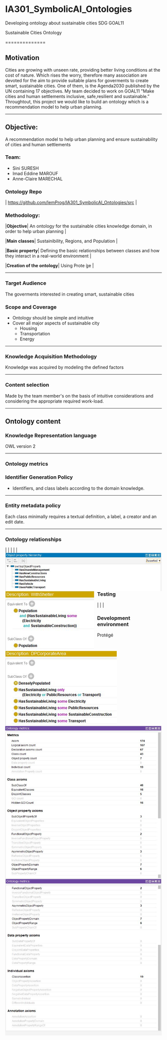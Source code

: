 # IA301_SymbolicAI_Ontologies

Developing ontology about sustainable cities SDG GOAL11

Sustainable Cities Ontology

==============
##  Motivation

Cities are growing with unseen rate, providing better living conditions at the cost of nature. Which rises the worry, therefore many association are devoted for the aim to provide suitable plans for goverments to create smart, sustainable cities. One of them, is the Agenda2030 published by the UN containing 17 objectives. My team decided to work on GOAL11 "Make  cities  and  human  settlements  inclusive,  safe,resilient  and  sustainable.” Throughtout, this project we would like to build an ontology which is a recommendation model to help urban planning.

----

## Objective:  
 
A recommendation model to help urban planning and ensure sustainability of cities and human settlements
 
### Team:

- Sini SURESH
- Imad Eddine MAROUF
- Anne-Claire MARECHAL

### Ontology Repo

| https://github.com/IemProg/IA301_SymbolicAI_Ontologies/src |

### Methodology:

|**Objective**| An ontology for the sustainable cities knowledge domain, in order to help urban planning |

|**Main classes**| Sustainibility, Regions, and Population |

|**Basic property**| Defining the basic relationships between classes and how they interact in a real-world environment |

|**Creation of the ontology**| Using Prote ́ge ́|

----


### Target Audience

The goverments interested in creating smart, sustainable cities

### Scope and Coverage

- Оntology should be simple and intuitive
- Cover all major aspects of sustainable city
	- Housing
	- Transportation
	- Energy 

----

### Knowledge Acquisition Methodology

Knowledge was acquired by modeling the defined factors 

----

### Content selection

Made by the team member's on the basis of intuitive considerations and considering the appropriate required work-load.

----

## Ontology content

### Knowledge Representation language

 OWL version 2

----


### Ontology metrics

### Identifier Generation Policy

- Identifiers, and class labels according to the domain knowledge.

----

### Entity metadata policy

Each class minimally requires a textual definition, a label, a creator and an edit date.

----

### Ontology relationships

| <img src="imgs/Properties.JPG"       alt="Property Hierarchy"       style="float: left; margin-right: 10px;" />
| <img src="imgs/property1.JPG"       alt="Ontology metrics"       style="float: left; margin-right: 10px;" />|
| <img src="imgs/property2.JPG"       alt="Ontology metrics"       style="float: left; margin-right: 10px;" />|

### Testing
| <img src="imgs/metrics1.JPG"       alt="Ontology metrics"       style="float: left; margin-right: 10px;" />| <img src="imgs/metrics2.JPG"       alt="Ontology metrics"       style="float: left; margin-right: 10px;" />|

### Development environment

Protégé
